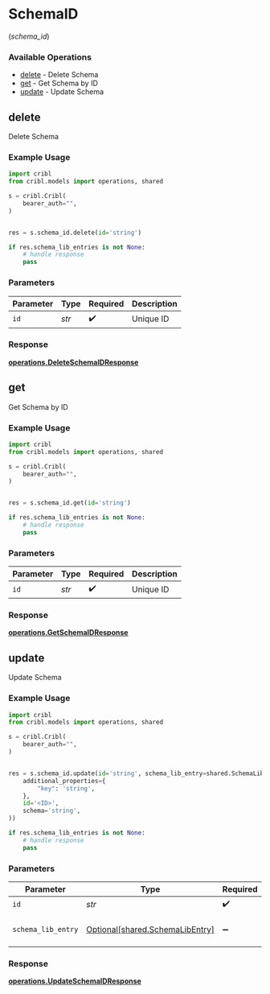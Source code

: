 # SchemaID
(*schema_id*)

### Available Operations

* [delete](#delete) - Delete Schema
* [get](#get) - Get Schema by ID
* [update](#update) - Update Schema

## delete

Delete Schema

### Example Usage

```python
import cribl
from cribl.models import operations, shared

s = cribl.Cribl(
    bearer_auth="",
)


res = s.schema_id.delete(id='string')

if res.schema_lib_entries is not None:
    # handle response
    pass
```

### Parameters

| Parameter          | Type               | Required           | Description        |
| ------------------ | ------------------ | ------------------ | ------------------ |
| `id`               | *str*              | :heavy_check_mark: | Unique ID          |


### Response

**[operations.DeleteSchemaIDResponse](../../models/operations/deleteschemaidresponse.md)**


## get

Get Schema by ID

### Example Usage

```python
import cribl
from cribl.models import operations, shared

s = cribl.Cribl(
    bearer_auth="",
)


res = s.schema_id.get(id='string')

if res.schema_lib_entries is not None:
    # handle response
    pass
```

### Parameters

| Parameter          | Type               | Required           | Description        |
| ------------------ | ------------------ | ------------------ | ------------------ |
| `id`               | *str*              | :heavy_check_mark: | Unique ID          |


### Response

**[operations.GetSchemaIDResponse](../../models/operations/getschemaidresponse.md)**


## update

Update Schema

### Example Usage

```python
import cribl
from cribl.models import operations, shared

s = cribl.Cribl(
    bearer_auth="",
)


res = s.schema_id.update(id='string', schema_lib_entry=shared.SchemaLibEntry(
    additional_properties={
        "key": 'string',
    },
    id='<ID>',
    schema='string',
))

if res.schema_lib_entries is not None:
    # handle response
    pass
```

### Parameters

| Parameter                                                                | Type                                                                     | Required                                                                 | Description                                                              |
| ------------------------------------------------------------------------ | ------------------------------------------------------------------------ | ------------------------------------------------------------------------ | ------------------------------------------------------------------------ |
| `id`                                                                     | *str*                                                                    | :heavy_check_mark:                                                       | Unique ID                                                                |
| `schema_lib_entry`                                                       | [Optional[shared.SchemaLibEntry]](../../models/shared/schemalibentry.md) | :heavy_minus_sign:                                                       | Schema object to be updated                                              |


### Response

**[operations.UpdateSchemaIDResponse](../../models/operations/updateschemaidresponse.md)**

